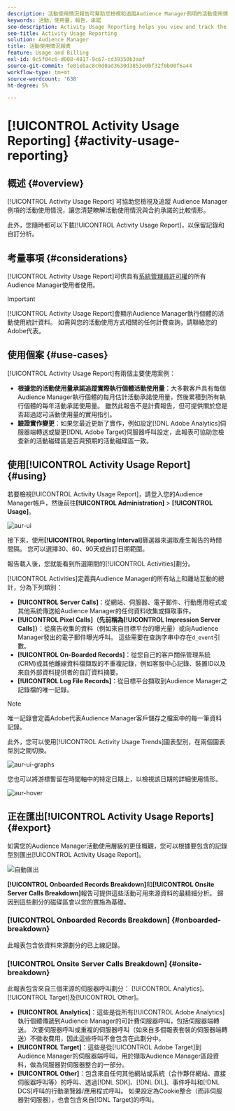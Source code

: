 ```yaml
---
description: 活動使用情況報告可幫助您檢視和追蹤Audience Manager例項的活動使用情況，以便您可以將實際使用情況與合約承諾進行比較。
keywords: 活動，使用量，報告，承諾
seo-description: Activity Usage Reporting helps you view and track the activity usage for your Audience Manager instance, so you can compare your actual usage to your contractual commitment.
seo-title: Activity Usage Reporting
solution: Audience Manager
title: 活動使用情況報表
feature: Usage and Billing
exl-id: 0c5f04c6-d008-4817-9c67-cd39350b3aaf
source-git-commit: fe01ebac8c0d0ad3630d3853e0bf32f0b00f6a44
workflow-type: tm+mt
source-wordcount: '638'
ht-degree: 5%

---
```


# [!UICONTROL Activity Usage Reporting] {#activity-usage-reporting}

## 概述 {#overview}

[!UICONTROL Activity Usage Report] 可協助您檢視及追蹤 Audience Manager 例項的活動使用情況，讓您清楚瞭解活動使用情況與合約承諾的比較情形。

此外，您隨時都可以下載[!UICONTROL Activity Usage Report]，以保留記錄和自訂分析。

## 考量事項 {#considerations}

[!UICONTROL Activity Usage Report]可供具有[系統管理員許可權](edit-account-settings.md)的所有Audience Manager使用者使用。

>[!IMPORTANT]
>
>[!UICONTROL Activity Usage Report]會顯示Audience Manager執行個體的活動使用統計資料。 如需與您的活動使用方式相關的任何計費查詢，請聯絡您的Adobe代表。

## 使用個案 {#use-cases}

[!UICONTROL Activity Usage Report]有兩個主要使用案例：

* **根據您的活動使用量承諾追蹤實際執行個體活動使用量**：大多數客戶具有每個Audience Manager執行個體的每月估計活動承諾使用量，然後累積到所有執行個體的每年活動承諾使用量。 雖然此報告不是計費報告，但可提供關於您是否超過認可活動使用量的實用指引。
* **驗證實作變更**：如果您最近更新了實作，例如設定[!DNL Adobe Analytics]伺服器端轉送或變更[!DNL Adobe Target]伺服器呼叫設定，此報表可協助您檢查新的活動磁碟區是否與預期的活動磁碟區一致。

## 使用[!UICONTROL Activity Usage Report] {#using}

若要檢視[!UICONTROL Activity Usage Report]，請登入您的Audience Manager帳戶，然後前往&#x200B;**[!UICONTROL Administration]** > **[!UICONTROL Usage]**。

![aur-ui](assets/aur-ui.png)

接下來，使用&#x200B;**[!UICONTROL Reporting Interval]**&#x200B;篩選器來選取產生報告的時間間隔。 您可以選擇30、60、90天或自訂日期範圍。

報告載入後，您就能看到所選期間的[!UICONTROL Activities]劃分。

[!UICONTROL Activities]定義與Audience Manager的所有站上和離站互動的總計，分為下列類別：

* **[!UICONTROL Server Calls]**：從網站、伺服器、電子郵件、行動應用程式或其他系統傳送給Audience Manager的任何資料收集或擷取事件。
* **[!UICONTROL Pixel Calls]（先前稱為[!UICONTROL Impression Server Calls]）**：從廣告收集的資料（例如來自目標平台的曝光量）或向Audience Manager發出的電子郵件曝光呼叫。 這些需要在查詢字串中存在`d_event`引數。
* **[!UICONTROL On-Boarded Records]**：從您自己的客戶關係管理系統(CRM)或其他離線資料檔擷取的不重複記錄，例如客服中心記錄、裝置ID以及來自外部資料提供者的自訂資料摘要。
* **[!UICONTROL Log File Records]**：從目標平台擷取到Audience Manager之記錄檔的唯一記錄。

>[!NOTE]
>
>唯一記錄會定義Adobe代表Audience Manager客戶儲存之檔案中的每一筆資料記錄。

此外，您可以使用[!UICONTROL Activity Usage Trends]圖表型別，在兩個圖表型別之間切換。

![aur-ui-graphs](assets/aur-ui-graphs.png)

您也可以將游標暫留在時間軸中的特定日期上，以檢視該日期的詳細使用情形。

![aur-hover](assets/aur-hover.png)

## 正在匯出[!UICONTROL Activity Usage Reports] {#export}

如需您的Audience Manager活動使用層級的更佳概觀，您可以根據要包含的記錄型別匯出[!UICONTROL Activity Usage Report]。

![自動匯出](assets/aur-export.png)

**[!UICONTROL Onboarded Records Breakdown]**&#x200B;和&#x200B;**[!UICONTROL Onsite Server Calls Breakdown]**&#x200B;報告可提供這些活動可用來源資料的最精細分析。 歸因到這些劃分的磁碟區會以您的實施為基礎。

### [!UICONTROL Onboarded Records Breakdown] {#onboarded-breakdown}

此報表包含依資料來源劃分的已上線記錄。

### [!UICONTROL Onsite Server Calls Breakdown] {#onsite-breakdown}

此報表包含來自三個來源的伺服器呼叫劃分： [!UICONTROL Analytics]、[!UICONTROL Target]及[!UICONTROL Other]。

* **[!UICONTROL Analytics]**：這些是從所有[!UICONTROL Adobe Analytics]執行個體傳遞到Audience Manager的可計費伺服器呼叫，包括伺服器端轉送。 次要伺服器呼叫或重複的伺服器呼叫（如來自多個報表套裝的伺服器端轉送）不徵收費用，因此這些呼叫不會包含在此劃分中。
* **[!UICONTROL Target]**：這些是從[!UICONTROL Adobe Target]到Audience Manager的伺服器端呼叫，用於擷取Audience Manager區段資料，做為伺服器對伺服器整合的一部分。
* **[!UICONTROL Other]**：包含來自任何其他網站或系統（合作夥伴網站、直接伺服器呼叫等）的呼叫、透過[!DNL SDK]、[!DNL DIL]、事件呼叫和[!DNL DCS]呼叫的行動瀏覽器/應用程式呼叫。 如果設定為Cookie整合（而非伺服器對伺服器），也會包含來自[!DNL Target]的呼叫。
